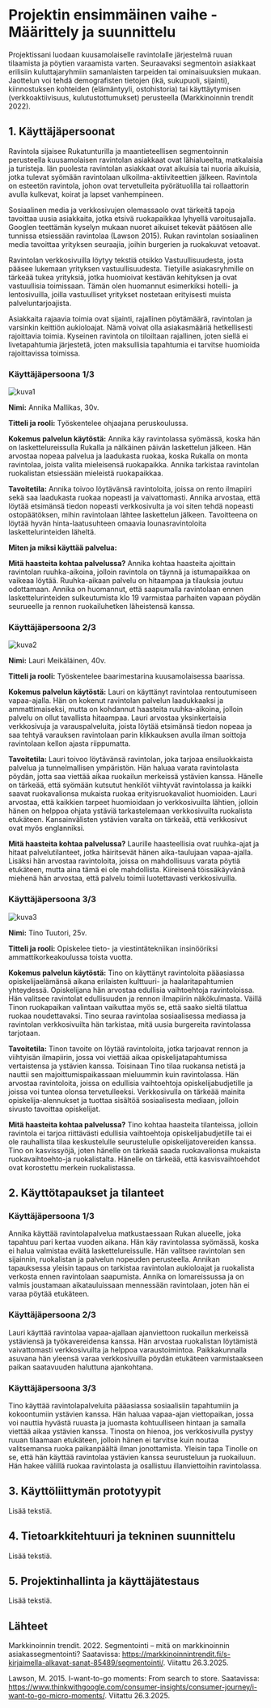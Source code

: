 # Projektin ensimmäinen vaihe - Määrittely ja suunnittelu

Projektissani luodaan kuusamolaiselle ravintolalle järjestelmä ruuan tilaamista ja pöytien varaamista varten.  Seuraavaksi segmentoin asiakkaat erilisiin kuluttajaryhmiin samanlaisten tarpeiden tai ominaisuuksien mukaan. Jaottelun voi tehdä demografisten tietojen (ikä, sukupuoli, sijainti), kiinnostuksen kohteiden (elämäntyyli, ostohistoria) tai käyttäytymisen (verkkoaktiivisuus, kulutustottumukset) perusteella (Markkinoinnin trendit 2022). 

## 1. Käyttäjäpersoonat

Ravintola sijaisee Rukatunturilla ja maantieteellisen segmentoinnin perusteella kuusamolaisen ravintolan asiakkaat ovat lähialueelta, matkalaisia ja turisteja. Iän puolesta ravintolan asiakkaat ovat aikuisia tai nuoria aikuisia, jotka tulevat syömään ravintolaan ulkoilma-aktiiviteettien jälkeen. Ravintola on esteetön ravintola, johon ovat tervetulleita pyörätuolilla tai rollaattorin avulla kulkevat, koirat ja lapset vanhempineen. 

Sosiaalinen media ja verkkosivujen olemassaolo ovat tärkeitä tapoja tavoittaa uusia asiakkaita, jotka etsivä ruokapaikkaa lyhyellä varoitusajalla. Googlen teettämän kyselyn mukaan nuoret aikuiset tekevät päätösen alle tunnissa etsiessään ravintolaa (Lawson 2015). Rukan ravintolan sosiaalinen media tavoittaa yrityksen seuraajia, joihin burgerien ja ruokakuvat vetoavat. 

Ravintolan verkkosivuilla löytyy tekstiä otsikko Vastuullisuudesta, josta pääsee lukemaan yrityksen vastuullisuudesta. Tietyille asiakasryhmille on tärkeää tukea yrityksiä, jotka huomioivat kestävän kehityksen ja ovat vastuullisia toimissaan. Tämän olen huomannut esimerkiksi hotelli- ja lentosivuilla, joilla vastuulliset yritykset nostetaan erityisesti muista palveluntarjoajista. 

Asiakkaita rajaavia toimia ovat sijainti, rajallinen pöytämäärä, ravintolan ja varsinkin keittiön aukioloajat. Nämä voivat olla asiakasmääriä hetkellisesti rajoittavia toimia. Kyseinen ravintola on tiloiltaan rajallinen, joten siellä ei livetapahtumia järjestetä, joten maksullisia tapahtumia ei tarvitse huomioida rajoittavissa toimissa. 

### Käyttäjäpersoona 1/3

![kuva1](image.png)

**Nimi:** Annika Mallikas, 30v. 

**Titteli ja rooli:** Työskentelee ohjaajana peruskoulussa. 

**Kokemus palvelun käytöstä:** Annika käy ravintolassa syömässä, koska hän on laskettelureissulla Rukalla ja nälkäinen päivän laskettelun jälkeen. Hän arvostaa nopeaa palvelua ja laadukasta ruokaa, koska Rukalla on monta ravintolaa, joista valita mieleisensä ruokapaikka. Annika tarkistaa ravintolan ruokalistan etsiessään mieleistä ruokapaikkaa. 

**Tavoitetila:** Annika toivoo löytävänsä ravintoloita, joissa on rento ilmapiiri sekä saa laadukasta ruokaa nopeasti ja vaivattomasti. Annika arvostaa, että löytää etsimänsä tiedon nopeasti verkkosivulta ja voi siten tehdä nopeasti ostopäätöksen, mihin ravintolaan lähtee laskettelun jälkeen. Tavoitteena on löytää hyvän hinta-laatusuhteen omaavia lounasravintoloita laskettelurinteiden läheltä. 

**Miten ja miksi käyttää palvelua:** 

**Mitä haasteita kohtaa palvelussa?** Annika kohtaa haasteita ajoittain ravintolan ruuhka-aikoina, jolloin ravintola on täynnä ja istumapaikkaa on vaikeaa löytää. Ruuhka-aikaan palvelu on hitaampaa ja tilauksia joutuu odottamaan. Annika on huomannut, että saapumalla ravintolaan ennen laskettelurinteiden sulkeutumista klo 19 varmistaa parhaiten vapaan pöydän seurueelle ja rennon ruokailuhetken läheistensä kanssa. 

### Käyttäjäpersoona 2/3

![kuva2](image-1.png)

**Nimi:** Lauri Meikäläinen, 40v.

**Titteli ja rooli:** Työskentelee baarimestarina kuusamolaisessa baarissa.

**Kokemus palvelun käytöstä:** Lauri on käyttänyt ravintolaa rentoutumiseen vapaa-ajalla. Hän on kokenut ravintolan palvelun laadukkaaksi ja ammattimaiseksi, mutta on kohdannut haasteita ruuhka-aikoina, jolloin palvelu on ollut tavallista hitaampaa. Lauri arvostaa yksinkertaisia verkkosivuja ja varauspalveluita, joista löytää etsimänsä tiedon nopeaa ja saa tehtyä varauksen ravintolaan parin klikkauksen avulla ilman soittoja ravintolaan kellon ajasta riippumatta. 

**Tavoitetila:** Lauri toivoo löytävänsä ravintolan, joka tarjoaa ensiluokkaista palvelua ja tunnelmallisen ympäristön. Hän haluaa varata ravintolasta pöydän, jotta saa viettää aikaa ruokailun merkeissä ystävien kanssa. Hänelle on tärkeää, että syömään kutsutut henkilöt viihtyvät ravintolassa ja kaikki saavat ruokavalionsa mukaista ruokaa erityisruokavaliot huomioiden. Lauri arvostaa, että kaikkien tarpeet huomioidaan jo verkkosivuilta lähtien, jolloin hänen on helppoa ohjata ystäviä tarkastelemaan verkkosivuilta ruokalista etukäteen. Kansainvälisten ystävien varalta on tärkeää, että verkkosivut ovat myös englanniksi.

**Mitä haasteita kohtaa palvelussa?** Laurille haasteellisia ovat ruuhka-ajat ja hitaat palvelutilanteet, jotka häiritsevät hänen aika-taulujaan vapaa-ajalla. Lisäksi hän arvostaa ravintoloita, joissa on mahdollisuus varata pöytiä etukäteen, mutta aina tämä ei ole mahdollista. Kiireisenä töissäkäyvänä miehenä hän arvostaa, että palvelu toimii luotettavasti verkkosivuilla. 

### Käyttäjäpersoona 3/3

![kuva3](hipster.jpg)

**Nimi:** Tino Tuutori, 25v.

**Titteli ja rooli:** Opiskelee tieto- ja viestintätekniikan insinööriksi ammattikorkeakoulussa toista vuotta.

**Kokemus palvelun käytöstä:** Tino on käyttänyt ravintoloita pääasiassa opiskelijaelämänsä aikana erilaisten kulttuuri- ja haalaritapahtumien yhteydessä. Opiskelijana hän arvostaa edullisia vaihtoehtoja ravintoloissa. Hän valitsee ravintolat edullisuuden ja rennon ilmapiirin näkökulmasta. Väillä Tinon ruokapaikan valintaan vaikuttaa myös se, että saako sieltä tilattua ruokaa noudettavaksi. Tino seuraa ravintolaa sosiaalisessa mediassa ja ravintolan verkkosivuilta hän tarkistaa, mitä uusia burgereita ravintolassa tarjotaan. 

**Tavoitetila:** Tinon tavoite on löytää ravintoloita, jotka tarjoavat rennon ja viihtyisän ilmapiirin, jossa voi viettää aikaa opiskelijatapahtumissa  vertaistensa ja ystävien kanssa. Toisinaan Tino tilaa ruokansa netistä ja nauttii sen majoittumispaikassaan mieluummin kuin ravintolassa. Hän arvostaa ravintoloita, joissa on edullisia vaihtoehtoja opiskelijabudjetille ja joissa voi tuntea olonsa tervetulleeksi. Verkkosivulla on tärkeää mainita opiskelija-alennukset ja tuottaa sisältöä sosiaalisesta mediaan, jolloin sivusto tavoittaa opiskelijat. 

**Mitä haasteita kohtaa palvelussa?** Tino kohtaa haasteita tilanteissa, jolloin ravintola ei tarjoa riittävästi edullisia vaihtoehtoja opiskelijabudjetille tai ei ole rauhallista tilaa keskustelulle seurustelulle opiskelijatovereiden kanssa. Tino on kasvissyöjä, joten hänelle on tärkeää saada ruokavalionsa mukaista ruokavaihtoehto-ja ruokalistalta. Hänelle on tärkeää, että kasvisvaihtoehdot ovat korostettu merkein ruokalistassa. 

## 2. Käyttötapaukset ja tilanteet

### Käyttäjäpersoona 1/3
Annika käyttää ravintolapalvelua matkustaessaan Rukan alueelle, joka tapahtuu pari kertaa vuoden aikana. Hän käy ravintolassa syömässä, koska ei halua valmistaa eväitä laskettelureissulle. Hän valitsee ravintolan sen sijainnin, ruokalistan ja palvelun nopeuden perusteella.  Annikan tapauksessa yleisin tapaus on tarkistaa ravintolan aukioloajat ja ruokalista verkosta ennen ravintolaan saapumista. Annika on lomareissussa ja on valmis joustamaan aikatauluissaan mennessään ravintolaan, joten hän ei varaa pöytää etukäteen. 

### Käyttäjäpersoona 2/3
Lauri käyttää ravintolaa vapaa-ajallaan ajanviettoon ruokailun merkeissä ystäviensä ja työkavereidensa kanssa. Hän arvostaa ruokalistan löytämistä vaivattomasti verkkosivuilta ja helppoa varaustoimintoa. Paikkakunnalla asuvana hän yleensä varaa verkkosivuilla pöydän etukäteen varmistaakseen paikan saatavuuden haluttuna ajankohtana. 

### Käyttäjäpersoona 3/3
Tino käyttää ravintolapalveluita pääasiassa sosiaalisiin tapahtumiin ja kokoontumiin ystävien kanssa. Hän haluaa vapaa-ajan viettopaikan, jossa voi nauttia hyvästä ruuasta ja juomasta kohtuulliseen hintaan ja samalla viettää aikaa ystävien kanssa. Tinosta on hienoa, jos verkkosivulla pystyy ruuan tilaamaan etukäteen, jolloin hänen ei tarvitse kuin noutaa valitsemansa ruoka paikanpäältä ilman jonottamista. Yleisin tapa Tinolle on se, että hän käyttää ravintolaa ystävien kanssa seurusteluun ja ruokailuun. Hän hakee välillä ruokaa ravintolasta ja osallistuu illanviettoihin ravintolassa.

## 3. Käyttöliittymän prototyypit

Lisää tekstiä.

## 4. Tietoarkkitehtuuri ja tekninen suunnittelu

Lisää tekstiä.

## 5. Projektinhallinta ja käyttäjätestaus

Lisää tekstiä.

## Lähteet

Markkinoinnin trendit. 2022. Segmentointi – mitä on markkinoinnin asiakassegmentointi? Saatavissa: https://markkinoinnintrendit.fi/s-kirjaimella-alkavat-sanat-85489/segmentointi/. Viitattu 26.3.2025. 

Lawson, M. 2015. I-want-to-go moments: From search to store. Saatavissa: https://www.thinkwithgoogle.com/consumer-insights/consumer-journey/i-want-to-go-micro-moments/. Viitattu 26.3.2025.
